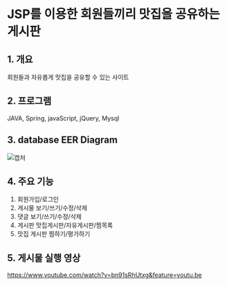 # JSP를 이용한 회원들끼리 맛집을 공유하는 게시판
## 1. 개요
회원들과 자유롭게 맛집을 공유할 수 있는 사이트

## 2. 프로그램
JAVA, Spring, javaScript, jQuery, Mysql

## 3. database EER Diagram
![캡처](https://user-images.githubusercontent.com/58822916/86928061-05240a00-c16f-11ea-88e4-3fa6daacfa23.JPG)

## 4. 주요 기능
1. 회원가입/로그인
2. 게시물 보기/쓰기/수정/삭제
3. 댓글 보기/쓰기/수정/삭제
4. 게시판 맛집게시판/자유게시판/찜목록
5. 맛집 게시판 찜하기/평가하기

## 5. 게시물 실행 영상
https://www.youtube.com/watch?v=bn91sRhUtxg&feature=youtu.be
